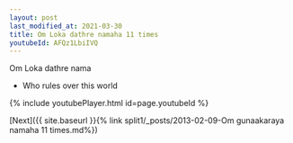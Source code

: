 ```yaml
---
layout: post
last_modified_at: 2021-03-30
title: Om Loka dathre namaha 11 times
youtubeId: AFQz1LbiIVQ
---
```

 
 
Om Loka dathre nama 
 
 -  Who rules over this world 
 
  
 
  
 
 
 
 
 
 


{% include youtubePlayer.html id=page.youtubeId %}
 
[Next]({{ site.baseurl }}{% link  split1/_posts/2013-02-09-Om gunaakaraya namaha 11 times.md%})
 

